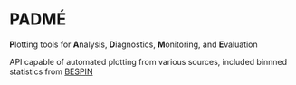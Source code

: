 # PADMÉ
**P**lotting tools for **A**nalysis, **D**iagnostics, **M**onitoring, and **E**valuation

API capable of automated plotting from various sources, included binnned statistics from [BESPIN](https://github.com/JCSDA-internal/bespin)